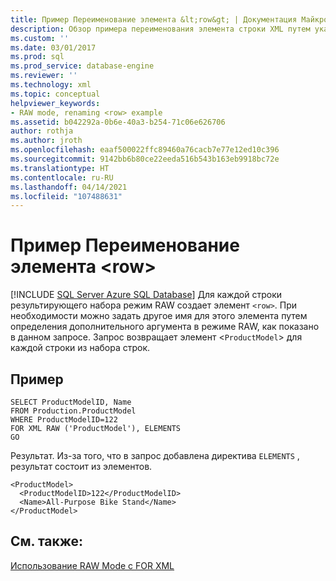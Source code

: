 ```yaml
---
title: Пример Переименование элемента &lt;row&gt; | Документация Майкрософт
description: Обзор примера переименования элемента строки XML путем указания необязательного аргумента в режиме RAW в предложении FOR XML.
ms.custom: ''
ms.date: 03/01/2017
ms.prod: sql
ms.prod_service: database-engine
ms.reviewer: ''
ms.technology: xml
ms.topic: conceptual
helpviewer_keywords:
- RAW mode, renaming <row> example
ms.assetid: b042292a-0b6e-40a3-b254-71c06e626706
author: rothja
ms.author: jroth
ms.openlocfilehash: eaaf500022ffc89460a76cacb7e77e12ed10c396
ms.sourcegitcommit: 9142bb6b80ce22eeda516b543b163eb9918bc72e
ms.translationtype: HT
ms.contentlocale: ru-RU
ms.lasthandoff: 04/14/2021
ms.locfileid: "107488631"
---
```

# <a name="example-renaming-the-ltrowgt-element"></a>Пример Переименование элемента &lt;row&gt;
[!INCLUDE [SQL Server Azure SQL Database](../../includes/applies-to-version/sql-asdb.md)]
  Для каждой строки результирующего набора режим RAW создает элемент `<row>`. При необходимости можно задать другое имя для этого элемента путем определения дополнительного аргумента в режиме RAW, как показано в данном запросе. Запрос возвращает элемент <`ProductModel`> для каждой строки из набора строк.  
  
## <a name="example"></a>Пример  
  
```  
SELECT ProductModelID, Name   
FROM Production.ProductModel  
WHERE ProductModelID=122  
FOR XML RAW ('ProductModel'), ELEMENTS  
GO  
```  
  
 Результат. Из-за того, что в запрос добавлена директива `ELEMENTS` , результат состоит из элементов.  
  
```  
<ProductModel>  
  <ProductModelID>122</ProductModelID>  
  <Name>All-Purpose Bike Stand</Name>  
</ProductModel>   
```  
  
## <a name="see-also"></a>См. также:  
 [Использование RAW Mode с FOR XML](../../relational-databases/xml/use-raw-mode-with-for-xml.md)  
  
  
